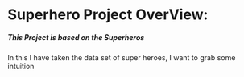 # Superhero Project OverView:
##### This Project is based on the Superheros

In this I have taken the data set of super heroes, I want to grab some intuition
